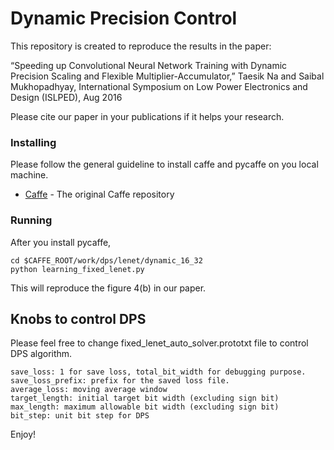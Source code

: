 # Dynamic Precision Control

This repository is created to reproduce the results in the paper:

“Speeding up Convolutional Neural Network Training with Dynamic Precision Scaling and Flexible Multiplier-Accumulator,”
Taesik Na and Saibal Mukhopadhyay,
International Symposium on Low Power Electronics and Design (ISLPED), Aug 2016

Please cite our paper in your publications if it helps your research.


### Installing

Please follow the general guideline to install caffe and pycaffe on you local machine.
* [Caffe](https://github.com/BVLC/caffe) - The original Caffe repository


### Running

After you install pycaffe,

```
cd $CAFFE_ROOT/work/dps/lenet/dynamic_16_32
python learning_fixed_lenet.py
```

This will reproduce the figure 4(b) in our paper.

## Knobs to control DPS

Please feel free to change fixed_lenet_auto_solver.prototxt file to control DPS algorithm.

```
save_loss: 1 for save loss, total_bit_width for debugging purpose.
save_loss_prefix: prefix for the saved loss file.
average_loss: moving average window
target_length: initial target bit width (excluding sign bit)
max_length: maximum allowable bit width (excluding sign bit)
bit_step: unit bit step for DPS
```

Enjoy!
